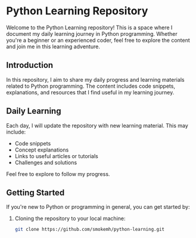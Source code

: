 # Python Learning Repository

Welcome to the Python Learning repository! This is a space where I document my daily learning journey in Python programming. Whether you're a beginner or an experienced coder, feel free to explore the content and join me in this learning adventure.

## Introduction

In this repository, I aim to share my daily progress and learning materials related to Python programming. The content includes code snippets, explanations, and resources that I find useful in my learning journey.

## Daily Learning

Each day, I will update the repository with new learning material. This may include:

- Code snippets
- Concept explanations
- Links to useful articles or tutorials
- Challenges and solutions

Feel free to explore to follow my progress.

## Getting Started

If you're new to Python or programming in general, you can get started by:

1. Cloning the repository to your local machine:
   ```bash
   git clone https://github.com/smokemh/python-learning.git
